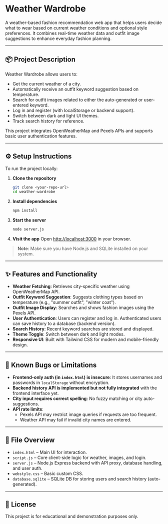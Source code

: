 # Weather Wardrobe

A weather-based fashion recommendation web app that helps users decide what to wear based on current weather conditions and optional style preferences. It combines real-time weather data and outfit image suggestions to enhance everyday fashion planning.

---

## 📦 Project Description

Weather Wardrobe allows users to:
- Get the current weather of a city.
- Automatically receive an outfit keyword suggestion based on temperature.
- Search for outfit images related to either the auto-generated or user-entered keyword.
- Log in and register (with localStorage or backend support).
- Switch between dark and light UI themes.
- Track search history for reference.

This project integrates OpenWeatherMap and Pexels APIs and supports basic user authentication features.

---

## ⚙️ Setup Instructions

To run the project locally:

1. **Clone the repository**
   ```bash
   git clone <your-repo-url>
   cd weather-wardrobe
   ```

2. **Install dependencies**
   ```bash
   npm install
   ```

3. **Start the server**
   ```bash
   node server.js
   ```

4. **Visit the app**
   Open [http://localhost:3000](http://localhost:3000) in your browser.

> **Note**: Make sure you have Node.js and SQLite installed on your system.

---

## ✨ Features and Functionality

- **Weather Fetching**: Retrieves city-specific weather using OpenWeatherMap API.
- **Outfit Keyword Suggestion**: Suggests clothing types based on temperature (e.g., "summer outfit", "winter coat").
- **Outfit Image Display**: Searches and shows fashion images using the Pexels API.
- **User Authentication**: Users can register and log in. Authenticated users can save history to a database (backend version).
- **Search History**: Recent keyword searches are stored and displayed.
- **Theme Toggle**: Switch between dark and light modes.
- **Responsive UI**: Built with Tailwind CSS for modern and mobile-friendly design.

---

## 🐞 Known Bugs or Limitations

- **Frontend-only auth (in `index.html`) is insecure**: It stores usernames and passwords in `localStorage` without encryption.
- **Backend history API is implemented but not fully integrated** with the frontend interface yet.
- **City input requires correct spelling**: No fuzzy matching or city auto-suggestions.
- **API rate limits**:
  - Pexels API may restrict image queries if requests are too frequent.
  - Weather API may fail if invalid city names are entered.

---

## 📁 File Overview

- `index.html` – Main UI for interaction.
- `script.js` – Core client-side logic for weather, images, and login.
- `server.js` – Node.js Express backend with API proxy, database handling, and user auth.
- `webstyle.css` – Basic custom CSS.
- `database.sqlite` – SQLite DB for storing users and search history (auto-generated).

---

## 📜 License

This project is for educational and demonstration purposes only.